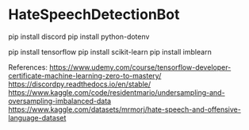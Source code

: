# HateSpeechDetectionBot

pip install discord
pip install python-dotenv

pip install tensorflow
pip install scikit-learn
pip install imblearn

References:
https://www.udemy.com/course/tensorflow-developer-certificate-machine-learning-zero-to-mastery/
https://discordpy.readthedocs.io/en/stable/
https://www.kaggle.com/code/residentmario/undersampling-and-oversampling-imbalanced-data
https://www.kaggle.com/datasets/mrmorj/hate-speech-and-offensive-language-dataset
